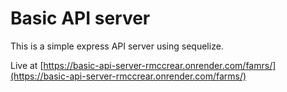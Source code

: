 # Basic API server

This is a simple express API server using sequelize.

Live at [https://basic-api-server-rmccrear.onrender.com/famrs/](https://basic-api-server-rmccrear.onrender.com/farms/)
